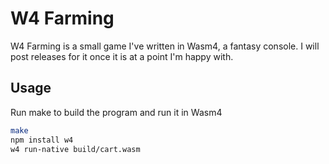 # W4 Farming

W4 Farming is a small game I've written in Wasm4, a fantasy console.
I will post releases for it once it is at a point I'm happy with.

## Usage
Run make to build the program and run it in Wasm4
```bash
make
npm install w4
w4 run-native build/cart.wasm
```


